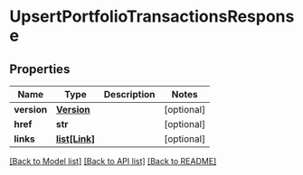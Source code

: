 # UpsertPortfolioTransactionsResponse

## Properties
Name | Type | Description | Notes
------------ | ------------- | ------------- | -------------
**version** | [**Version**](Version.md) |  | [optional] 
**href** | **str** |  | [optional] 
**links** | [**list[Link]**](Link.md) |  | [optional] 

[[Back to Model list]](../README.md#documentation-for-models) [[Back to API list]](../README.md#documentation-for-api-endpoints) [[Back to README]](../README.md)


